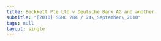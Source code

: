 ```yaml
---
title: Beckkett Pte Ltd v Deutsche Bank AG and another
subtitle: "[2010] SGHC 284 / 24\_September\_2010"
tags: null
layout: single
---
```


